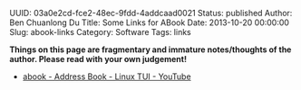 UUID: 03a0e2cd-fce2-48ec-9fdd-4addcaad0021
Status: published
Author: Ben Chuanlong Du
Title: Some Links for ABook
Date: 2013-10-20 00:00:00
Slug: abook-links
Category: Software
Tags: links

**Things on this page are fragmentary and immature notes/thoughts of the author. Please read with your own judgement!**
 
- [abook - Address Book - Linux TUI - YouTube](http://www.youtube.com/watch?v=mUJSfASuhwA)
